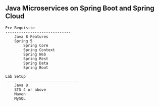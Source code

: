 Java Microservices on Spring Boot and Spring Cloud 
------------------------------------------------------------------

    Pre-Requisite
    -----------------------------
        Java 8 Features
        Spring 5
            Spring Core 
            Spring Context
            Spring Web 
            Spring Rest
            Spring Data
            Spring Boot 

    Lab Setup
    --------------------------------
        Java 8
        STS 4 or above 
        Maven
        MySQL

    
            

    